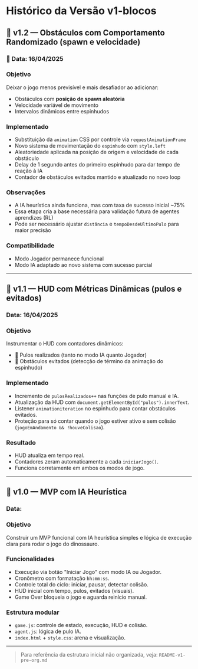 # Histórico da Versão v1-blocos

## 🔹 v1.2 — Obstáculos com Comportamento Randomizado (spawn e velocidade)

### 📅 Data: 16/04/2025

### Objetivo
Deixar o jogo menos previsível e mais desafiador ao adicionar:
- Obstáculos com **posição de spawn aleatória**
- Velocidade variável de movimento
- Intervalos dinâmicos entre espinhudos

### Implementado
- Substituição da `animation` CSS por controle via `requestAnimationFrame`
- Novo sistema de movimentação do `espinhudo` com `style.left`
- Aleatoriedade aplicada na posição de origem e velocidade de cada obstáculo
- Delay de 1 segundo antes do primeiro espinhudo para dar tempo de reação à IA
- Contador de obstáculos evitados mantido e atualizado no novo loop

### Observações
- A IA heurística ainda funciona, mas com taxa de sucesso inicial ~75%
- Essa etapa cria a base necessária para validação futura de agentes aprendizes (RL)
- Pode ser necessário ajustar `distância` e `tempoDesdeUltimoPulo` para maior precisão

### Compatibilidade
- Modo Jogador permanece funcional
- Modo IA adaptado ao novo sistema com sucesso parcial

---

## 🔹 v1.1 — HUD com Métricas Dinâmicas (pulos e evitados)

### Data: 16/04/2025

### Objetivo
Instrumentar o HUD com contadores dinâmicos:
- 🦘 Pulos realizados (tanto no modo IA quanto Jogador)
- 🧱 Obstáculos evitados (detecção de término da animação do espinhudo)

### Implementado
- Incremento de `pulosRealizados++` nas funções de pulo manual e IA.
- Atualização da HUD com `document.getElementById("pulos").innerText`.
- Listener `animationiteration` no espinhudo para contar obstáculos evitados.
- Proteção para só contar quando o jogo estiver ativo e sem colisão (`jogoEmAndamento && !houveColisao`).

### Resultado
- HUD atualiza em tempo real.
- Contadores zeram automaticamente a cada `iniciarJogo()`.
- Funciona corretamente em ambos os modos de jogo.

---

## 🔹 v1.0 — MVP com IA Heurística

### Data: 

### Objetivo
Construir um MVP funcional com IA heurística simples e lógica de execução clara para rodar o jogo do dinossauro.

### Funcionalidades
- Execução via botão "Iniciar Jogo" com modo IA ou Jogador.
- Cronômetro com formatação `hh:mm:ss`.
- Controle total do ciclo: iniciar, pausar, detectar colisão.
- HUD inicial com tempo, pulos, evitados (visuais).
- Game Over bloqueia o jogo e aguarda reinício manual.

### Estrutura modular
- `game.js`: controle de estado, execução, HUD e colisão.
- `agent.js`: lógica de pulo IA.
- `index.html` + `style.css`: arena e visualização.

---

> Para referência da estrutura inicial não organizada, veja: `README-v1-pre-org.md`
